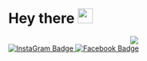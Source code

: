 <h1>
  Hey there
  <img src="https://media.giphy.com/media/hvRJCLFzcasrR4ia7z/giphy.gif" width="30px"/>
</h1>
<div id="header" align="center">
  <img src="https://media.giphy.com/media/qgQUggAC3Pfv687qPC/giphy.gif">
</div>

<div id="badges">
  <a href="your-linkedin-URL">
    <img src="https://img.shields.io/badge/InstaGram-red?style=for-the-badge&logo=instagram&logoColor=white" alt="InstaGram Badge"/>
  </a>
  <a href="your-youtube-URL">
    <img src="https://img.shields.io/badge/FaceBook-blue?style=for-the-badge&logo=facebook&logoColor=white" alt="Facebook Badge"/>
  </a>
</div>




